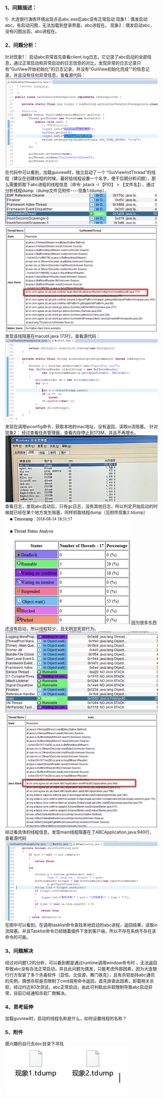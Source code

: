 ### 1、问题描述：
1）大连银行演练环境出现点击abc.exe后abc没有正常启动
现象1：偶发启动abc，有启动闪图，无法加载到登录界面，abc进程在。
现象2：偶发启动abc，没有闪图出现，abc进程在。
### 2、问题分析：
针对现象1：
启动abc异常首先查看client.log日志，它记录了abc启动的全部信息，通过正常启动和异常启动的日志信息的对比，发现异常的日志记录只有“GuiView开始初始化”的日志记录，并没有“GuiView初始化完成"”的信息记录，并且没有任何异常信息，查看源代码：
![图片描述](../../../images/平台/AB4/市场问题处理案例/abc启动无界面案例分析/1.png)
在代码中可以看到，加载guiview时，独立启动了一个 “GuiViewInitThread”的线程（建议在创建线程的时候，最好给线程设置一个名字，便于后期分析问题），那么需要抓取下abc进程的线程信息（命令: jstack -l 【PID】 > 【文件名】），通过分析线程dump（dump文件见附件----现象1.tdump）。
![图片描述](../../../images/平台/AB4/市场问题处理案例/abc启动无界面案例分析/2.png)
![图片描述](../../../images/平台/AB4/市场问题处理案例/abc启动无界面案例分析/3.png)
发现该线阻塞在macutil.java 173行，查看源代码：
![图片描述](../../../images/平台/AB4/市场问题处理案例/abc启动无界面案例分析/4.png)
发现在调用ipconfig命令，获取本地的mac地址，没有返回，读取io流阻塞。
针对现象2：
经过查看任务管理器，查看内存停止到173M，并且不再增长。
![图片描述](../../../images/平台/AB4/市场问题处理案例/abc启动无界面案例分析/5.png)
查看日志，发现abc启动后，只有gc日志，没有其他日志，所以判定开始启动的时候就已经在某个地方发生阻塞，同样抓取线程dump（见附件现象2.tdump）
![图片描述](../../../images/平台/AB4/市场问题处理案例/abc启动无界面案例分析/6.png) 
因为很多东西还没有启动，所以线程较少，且无明显死锁行为。
![图片描述](../../../images/平台/AB4/市场问题处理案例/abc启动无界面案例分析/7.png)
![图片描述](../../../images/平台/AB4/市场问题处理案例/abc启动无界面案例分析/8.png) 
经过看具体的线程信息，发现main线程阻塞在了ABCApplication.java:940行，查看源代码
![图片描述](../../../images/平台/AB4/市场问题处理案例/abc启动无界面案例分析/9.png)
在图中可以看到，在调用tasklist命令查找本地启动的abc进程，返回结果，读取io流阻塞。并且Tasklist命令已经随着插件下发到客户端，所以不存在系统不存在该命令的可能。
### 3、问题解决
经过对问题1,2的分析，可以看到都是通过runtime调用window命令时 ，无法返回导致abc没有办法正常启动，并且此问题为偶发，只能考虑外部因素，因为大连银行行方安装了多个杀毒软件（亚信，北信源，赛门铁克），且有杀软劫持abc通讯的先例，猜想杀软是否限制了cmd调用命令返回，首先排查此因素，卸载相关杀软，经过约近80次测试，abc正常启动，由此可判断出杀软限制导致abc启动异常，目前已经通知杀软厂商解决。
### 4、思考延伸
加载guiview时，启动的线程名称是什么，如何设置线程的名称？
### 5、附件
感兴趣的自行去doc目录下寻找
![图片描述](../../../images/平台/AB4/市场问题处理案例/abc启动无界面案例分析/10.png)
